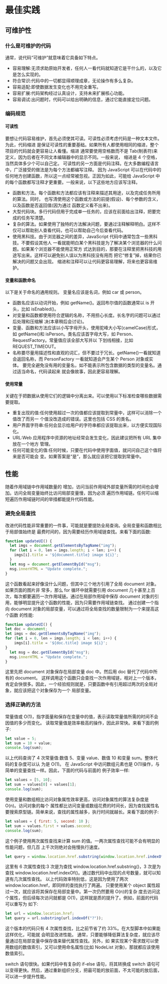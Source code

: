 # 最佳实践

## 可维护性

### 什么是可维护的代码

通常，说代码“可维护”就意味着它具备如下特点。

- 容易理解:无须求助原始开发者，任何人一看代码就知道它是干什么的，以及它是怎么实现的。
- 符合常识:代码中的一切都显得顺理成章，无论操作有多么复杂。
- 容易适配:即使数据发生变化也不用完全重写。
- 容易扩展:代码架构经过认真设计，支持未来扩展核心功能。
- 容易调试:出问题时，代码可以给出明确的信息，通过它能直接定位问题。

### 编码规范

#### 可读性

要想让代码容易维护，首先必须使其可读。可读性必须考虑代码是一种文本文件。为此，代码缩进 是保证可读性的重要基础。如果所有人都使用相同的缩进，整个项目的代码就会更容易让人看懂。缩进 通常要使用空格数而不是 Tab(制表符)来定义，因为后者在不同文本编辑器中的显示不同。一般来说， 缩进是 4 个空格，当然具体多少个可以自己定。
可读性的另一方面是代码注释。在大多数编程语言中，广泛接受的做法是为每个方法都编写注释。
因为 JavaScript 可以在代码中的任何地方创建函数，所以这一点经常被忽视。正因为如此，可能给 JavaScript 中的每个函数都写注释才更重要。一般来说，以下这些地方应该写注释。

- 函数和方法。每个函数和方法都应该有注释来描述其用途，以及完成任务所用的算法。同时， 也写清使用这个函数或方法的前提(假设)、每个参数的含义，以及函数是否返回值(因为通过 函数定义看不出来)。
- 大型代码块。多行代码但用于完成单一任务的，应该在前面给出注释，把要完成的任务写清楚。
- 复杂的算法。如果使用了独特的方法解决问题，要通过注释解释明白。这样不仅可以帮助别人查看代码，也可以帮助自己今后查看代码。
- 使用黑科技。由于浏览器之间的差异，JavaScript 代码中通常包含一些黑科技。不要假设其他人
一看就能明白某个黑科技是为了解决某个浏览器的什么问题。如果某个浏览器不能使用正常方 式达到目的，那要在注释里把黑科技的用途写出来。这样可以避免别人误以为黑科技没有用而 把它“修复”掉，结果你已解决的问题又会出现。
缩进和注释可以让代码更容易理解，将来也更容易维护。

#### 变量和函数命名

以下是关于命名的通用规则。
变量名应该是名词，例如 car 或 person。

- 函数名应该以动词开始，例如 getName()。返回布尔值的函数通常以 is 开头，比如 isEnabled()。
- 对变量和函数都使用符合逻辑的名称，不用担心长度。长名字的问题可以通过后处理和压缩解 决(本章稍后会讨论)。
- 变量、函数和方法应该以小写字母开头，使用驼峰大小写(camelCase)形式，如 getName()和 isPerson。类名应该首字母大写，如 Person、RequestFactory。常量值应该全部大写并以 下划线相接，比如 REQUEST_TIMEOUT。
- 名称要尽量用描述性和直观的词汇，但不要过于冗长。getName()一看就知道会返回名称，而 PersonFactory 一看就知道会产生某个 Person 对象或实体。
要完全避免没有用的变量名，如不能表示所包含数据的类型的变量名。通过适当命名，代码读起来 就会像故事，因此更容易理解。

#### 使用常量

关键在于把数据从使用它们的逻辑中分离出来。可以使用以下标准检查哪些数据需要提取。

- 重复出现的值:任何使用超过一次的值都应该提取到常量中，这样可以消除一个值改了而另一
个值没改造成的错误。这里也包括 CSS 的类名。
- 用户界面字符串:任何会显示给用户的字符串都应该提取出来，以方便实现国际化。
- URL:Web 应用程序中资源的地址经常会发生变化，因此建议把所有 URL 集中放在一个地方
管理。
- 任何可能变化的值:任何时候，只要在代码中使用字面值，就问问自己这个值将来是否可能会
变。如果答案是“是”，那么就应该把它提取到常量中。

## 性能

随着作用域链中作用域数量的 增加，访问当前作用域外部变量所需的时间也会增加。访问全局变量始终比访问局部变量慢，因为必须 遍历作用域链。任何可以缩短遍历作用域链时间的举措都能提升代码性能。

### 避免全局查找

改进代码性能非常重要的一件事，可能就是要提防全局查询。全局变量和函数相比于局部值始终是 最费时间的，因为需要经历作用域链查找。来看下面的函数:

```js
function updateUI() {
  let imgs = document.getElementsByTagName("img");
  for (let i = 0, len = imgs.length; i < len; i++) {
    imgs[i].title = '${document.title} image ${i}';
  }
  let msg = document.getElementById("msg");
  msg.innerHTML = "Update complete.";
}
```

这个函数看起来好像没什么问题，但其中三个地方引用了全局 document 对象。如果页面的图片非 常多，那么 for 循环中就需要引用 document 几十甚至上百次，每次都要遍历一次作用域链。通过在局部作用域中保存 document 对象的引用，能够明显提升这个函数的性能，因为只需要作用域链查找。
通过创建一个指向 document 对象的局部变量，可以通过将全局查找的数量限制为一个来提高这个函数 的性能:

```js
function updateUI() {
let doc = document;
let imgs = doc.getElementsByTagName("img");
for (let i = 0, len = imgs.length; i < len; i++) {
    imgs[i].title = '${doc.title} image ${i}';
}
  let msg = doc.getElementById("msg");
  msg.innerHTML = "Update complete.";
}
```

这里先把 document 对象保存在局部变量 doc 中。然后用 doc 替代了代码中所有的 document。 这样调用这个函数只会查找一次作用域链，相对上一个版本，肯定会快很多。因此，一个经验规则就是，只要函数中有引用超过两次的全局对象，就应该把这个对象保存为一个 局部变量。

### 选择正确的方法

常量值或 O(1)，指字面量和保存在变量中的值，表示读取常量值所需的时间不会因值的多少而变化。 读取常量值是效率极高的操作，因此非常快。来看下面的例子:

```js
let value = 5;
let sum = 10 + value;
console.log(sum);
```

以上代码查询了 4 次常量值:数值 5、变量 value、数值 10 和变量 sum。整体代码的复杂度可以认 为是 O(1)。
在 JavaScript 中访问数组元素也是 O(1)操作，与简单的变量查找一样。因此，下面的代码与前面的 例子效率一样:

```js
let values = [5, 10];
let sum = values[0] + values[1]; 
console.log(sum);
```

使用变量和数组相比访问对象属性效率更高，访问对象属性的算法复杂度是 O(n)。访问对象的每个 属性都比访问变量或数组花费的时间长，因为查找属性名要搜索原型链。简单来说，查找的属性越多，执行时间就越长。来看下面的例子:

```js
let values = { first: 5, second: 10 };
let sum = values.first + values.second;
console.log(sum);
```

这个例子使用两次属性查找来计算 sum 的值。一两次属性查找可能不会有明显的性能问题，但几百 上千次则绝对会拖慢执行速度。

```js
let query = window.location.href.substring(window.location.href.indexOf("?"));
```

这里有 6 次属性查找:3 次是为查找 window.location.href.substring()，3 次是为查找  window.location.href.indexOf()。通过数代码中出现的点号数量，就可以知道有几次属性查找。
以上代码效率特别低，这是因为使用了两次 window.location.href，即同样的查找执行了两遍。 只要使用某个 object 属性超过一次，就应该将其保存在局部变量中。第一次仍然要用 O(n)的复杂 度去访问这个属性，但后续每次访问就都是 O(1)，这样就是质的提升了。例如，前面的代码可以重写为
如下:

```js
let url = window.location.href;
let query = url.substring(url.indexOf("?"));
```

这个版本的代码只有 4 次属性查找，比之前节省了约 33%。在大型脚本中如果能这样优化，可能就 会明显改进性能。
通常，只要能够降低算法复杂度，就应该尽量通过在局部变量中保存值来替代属性查找。另外，如 果实现某个需求既可以使用数组的数值索引，又可以使用命名属性(比如 NodeList 对象)，那就都应该使用数值索引。

switch 语句很快。如果代码中有复杂的 if-else 语句，将其转换成 switch 语句可以变得更快。然后，通过重新组织分支，把最可能的放前面，不太可能的放后面，可以进一步提升性能。
